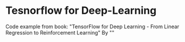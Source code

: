 # Tesnorflow for Deep-Learning
Code example from book: "TensorFlow for Deep Learning - From Linear Regression to Reinforcement Learning" By ""
